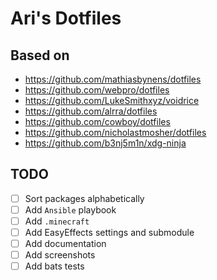 # Ari's Dotfiles

## Based on

-   https://github.com/mathiasbynens/dotfiles
-   https://github.com/webpro/dotfiles
-   https://github.com/LukeSmithxyz/voidrice
-   https://github.com/alrra/dotfiles
-   https://github.com/cowboy/dotfiles
-   https://github.com/nicholastmosher/dotfiles
-   https://github.com/b3nj5m1n/xdg-ninja

## TODO

-   [ ] Sort packages alphabetically
-   [ ] Add `Ansible` playbook
-   [ ] Add `.minecraft`
-   [ ] Add EasyEffects settings and submodule
-   [ ] Add documentation
-   [ ] Add screenshots
-   [ ] Add bats tests
